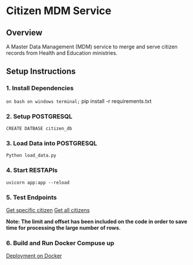 # Citizen MDM Service

## Overview
A Master Data Management (MDM) service to merge and serve citizen records from Health and Education ministries.

## Setup Instructions

### 1. Install Dependencies
 ```on bash on windows terminal;```
pip install -r requirements.txt

### 2. Setup POSTGRESQL 
`CREATE DATBASE citizen_db`

### 3. Load Data into POSTGRESQL 
`Python load_data.py` 

### 4. Start RESTAPIs 
`uvicorn app:app --reload` 

### 5. Test Endpoints 

[Get specific citizen](http://127.0.0.1:8000/docs#/default/get_citizen_citizens__citizen_id__get)
[Get all citizens](http://127.0.0.1:8000/docs#/default/list_citizens_citizens_get)

**Note: The limit and offset has been included on the code in order to save time for processing the large number of rows.**

### 6. Build and Run Docker Compuse up

[Deployment on Docker](http://0.0.0.0:8000/docs)

